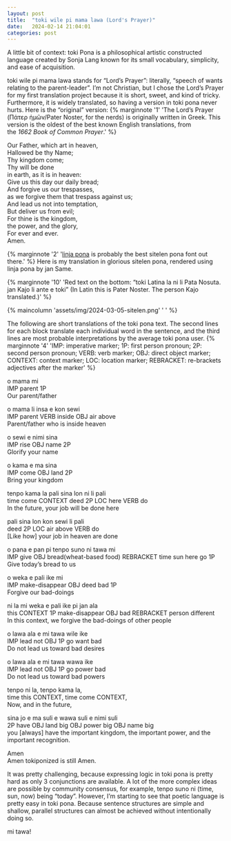 ```yaml
---
layout: post
title:  "toki wile pi mama lawa (Lord's Prayer)"
date:   2024-02-14 21:04:01
categories: post
---
```

<!--more-->
A little bit of context: toki Pona is a philosophical artistic constructed language created by Sonja Lang known for its small vocabulary, simplicity, and ease of acquisition.

toki wile pi mama lawa stands for “Lord’s Prayer”: literally, “speech of wants relating to the parent-leader”. I’m not Christian, but I chose the Lord’s Prayer for my first translation project because it is short, sweet, and kind of tricky. Furthermore, it is widely translated, so having a version in toki pona never hurts. Here is the “original” version:
{% marginnote '1' 'The Lord’s Prayer (Πάτερ ἡμῶν/Pater Noster, for the nerds) is originally written in Greek. This version is the oldest of the best known English translations, from the *1662 Book of Common Prayer*.' %}

Our Father, which art in heaven,  
Hallowed be thy Name;  
Thy kingdom come;  
Thy will be done  
in earth, as it is in heaven:  
Give us this day our daily bread;  
And forgive us our trespasses,  
as we forgive them that trespass against us;  
And lead us not into temptation,  
But deliver us from evil;  
For thine is the kingdom,  
the power, and the glory,  
For ever and ever.  
Amen.

{% marginnote '2' '[linja pona](http://musilili.net/linja-pona/) is probably the best sitelen pona font out there.' %}
Here is my translation in glorious sitelen pona, rendered using linja pona by jan Same.

{% marginnote '10' 'Red text on the bottom: “toki Latina la ni li Pata Nosuta. jan Kajo li ante e toki” (In Latin this is Pater Noster. The person Kajo translated.)' %}

{% maincolumn 'assets/img/2024-03-05-sitelen.png' ' ' %}

The following are short translations of the toki pona text. The second lines for each block translate each individual word in the sentence, and the third lines are most probable interpretations by the average toki pona user.
{% marginnote '4' 'IMP: imperative marker; 1P: first person pronoun; 2P: second person pronoun; VERB: verb marker; OBJ: direct object marker; CONTEXT: context marker; LOC: location marker; REBRACKET: re-brackets adjectives after the marker' %}  

o mama mi  
IMP parent 1P  
Our parent/father  

o mama li insa e kon sewi  
IMP parent VERB inside OBJ air above  
Parent/father who is inside heaven  

o sewi e nimi sina  
IMP rise OBJ name 2P  
Glorify your name  

o kama e ma sina  
IMP come OBJ land 2P  
Bring your kingdom  

tenpo kama la pali sina lon ni li pali  
time come CONTEXT deed 2P LOC here VERB do  
In the future, your job will be done here  

pali sina lon kon sewi li pali  
deed 2P LOC air above VERB do  
[Like how] your job in heaven are done  

o pana e pan pi tenpo suno ni tawa mi  
IMP give OBJ bread(wheat-based food) REBRACKET time sun here go 1P  
Give today’s bread to us  

o weka e pali ike mi  
IMP make-disappear OBJ deed bad 1P  
Forgive our bad-doings  

ni la mi weka e pali ike pi jan ala  
this CONTEXT 1P make-disappear OBJ bad REBRACKET person different  
In this context, we forgive the bad-doings of other people  

o lawa ala e mi tawa wile ike  
IMP lead not OBJ 1P go want bad  
Do not lead us toward bad desires  

o lawa ala e mi tawa wawa ike  
IMP lead not OBJ 1P go power bad  
Do not lead us toward bad powers  

tenpo ni la, tenpo kama la,  
time this CONTEXT, time come CONTEXT,  
Now, and in the future,  

sina jo e ma suli e wawa suli e nimi suli  
2P have OBJ land big OBJ power big OBJ name big  
you [always] have the important kingdom, the important power, and the important recognition.  

Amen  
Amen tokiponized is still Amen.

It was pretty challenging, because expressing logic in toki pona is pretty hard as only 3 conjunctions are available. A lot of the more complex ideas are possible by community consensus, for example, tenpo suno ni (time, sun, now) being “today”. However, I’m starting to see that poetic language is pretty easy in toki pona. Because sentence structures are simple and shallow, parallel structures can almost be achieved without intentionally doing so. 

mi tawa!